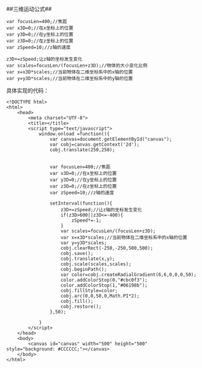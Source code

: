 ##三维运动公式##

    var focusLen=400;//焦距
	var x3D=0;//在x坐标上的位置
	var y3D=0;//在y坐标上的位置
	var z3D=0;//在z坐标上的位置
    var zSpeed=10;//z轴的速度
    
    z3D+=zSpeed;让z轴的坐标发生变化
    var scales=focusLen/(focusLen+z3D);//物体的大小变化比例
    var x=x3D*scales;//当前物体在二维坐标系中的x轴的位置
    var y=y3D*scales;//当前物体在二维坐标系中的y轴的位置


具体实现的代码：

	<!DOCTYPE html>
	<html>
		<head>
			<meta charset="UTF-8">
			<title></title>
			<script type="text/javascript">
				window.onload =function(){
					var canvas=document.getElementById("canvas");
					var cobj=canvas.getContext('2d');
					cobj.translate(250,250);
					
					
					var focusLen=400;//焦距
					var x3D=0;//在x坐标上的位置
					var y3D=0;//在y坐标上的位置
					var z3D=0;//在z坐标上的位置
				    var zSpeed=10;//z轴的速度
					
					setInterval(function(){
						z3D+=zSpeed;//让z轴的坐标发生变化
						if(z3D>600||z3D<=-400){
							zSpeed*=-1;
						}
					    var scales=focusLen/(focusLen+z3D);
					    var x=x3D*scales;//当前物体在二维坐标系中的x轴的位置
					    var y=y3D*scales;
						cobj.clearRect(-250,-250,500,500);
						cobj.save();
						cobj.translate(x,y);
						cobj.scale(scales,scales);
						cobj.beginPath();
						var color=cobj.createRadialGradient(6,6,0,0,0,50);
						color.addColorStop(0,"#cbc0f3");
						color.addColorStop(1,"#06198b");
						cobj.fillStyle=color;
						cobj.arc(0,0,50,0,Math.PI*2);
						cobj.fill();
						cobj.restore();
					},50);
					
				}
			</script>
		</head>
		<body>
			<canvas id="canvas" width="500" height="500" style="background: #CCCCCC;"></canvas>
		</body>
	</html>
























































